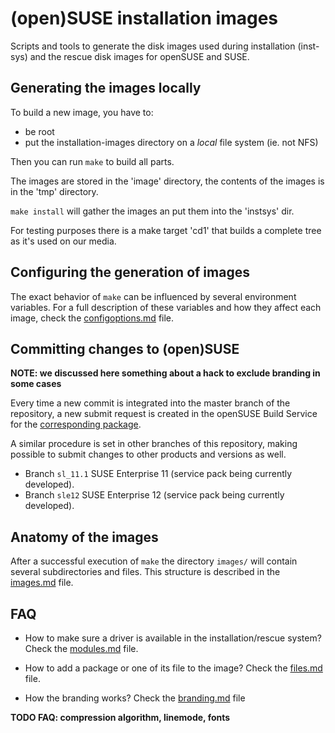 # (open)SUSE installation images

Scripts and tools to generate the disk images used during installation
(inst-sys) and the rescue disk images for openSUSE and SUSE.

## Generating the images locally

To build a new image, you have to:

* be root
* put the installation-images directory on a *local* file system (ie. not NFS)

Then you can run ```make``` to build all parts.

The images are stored in the 'image' directory, the contents of the images
is in the 'tmp' directory.

```make install``` will gather the images an put them into the 'instsys' dir.

For testing purposes there is a make target 'cd1' that builds a complete
tree as it's used on our media.

## Configuring the generation of images

The exact behavior of ```make``` can be influenced by several environment
variables. For a full description of these variables and how they affect each
image, check the [configoptions.md](configoptions.md) file.

## Committing changes to (open)SUSE

**NOTE: we discussed here something about a hack to exclude branding in some cases**

Every time a new commit is integrated into the master branch of the repository,
a new submit request is created in the openSUSE Build Service for the
[corresponding package](https://build.opensuse.org/package/show/openSUSE:Factory/installation-images-openSUSE).

A similar procedure is set in other branches of this repository, making possible
to submit changes to other products and versions as well.

* Branch ```sl_11.1``` SUSE Enterprise 11 (service pack being currently developed).
* Branch ```sle12``` SUSE Enterprise 12 (service pack being currently developed).

## Anatomy of the images

After a successful execution of ```make``` the directory ```images/``` will
contain several subdirectories and files. This structure is described in the
[images.md](images.md) file.

## FAQ

* How to make sure a driver is available in the installation/rescue system?
  Check the [modules.md](modules.md) file.

* How to add a package or one of its file to the image?
  Check the [files.md](files.md) file.

* How the branding works?
  Check the [branding.md](branding.md) file

**TODO FAQ: compression algorithm, linemode, fonts**
